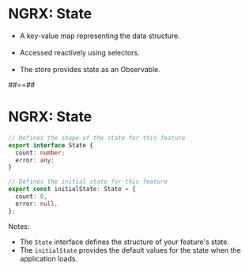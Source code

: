 # NGRX: State

- A key-value map representing the data structure. <br/><br/>
- Accessed reactively using selectors. <br/><br/>
- The store provides state as an Observable.

##==##

<!-- .slide: class="with-code inconsolata" -->

# NGRX: State

```typescript
// Defines the shape of the state for this feature
export interface State {
  count: number;
  error: any;
}

// Defines the initial state for this feature
export const initialState: State = {
  count: 0,
  error: null,
};
```

<!-- .element: class="medium-code" -->

Notes:

- The `State` interface defines the structure of your feature's state.
- The `initialState` provides the default values for the state when the application loads.
